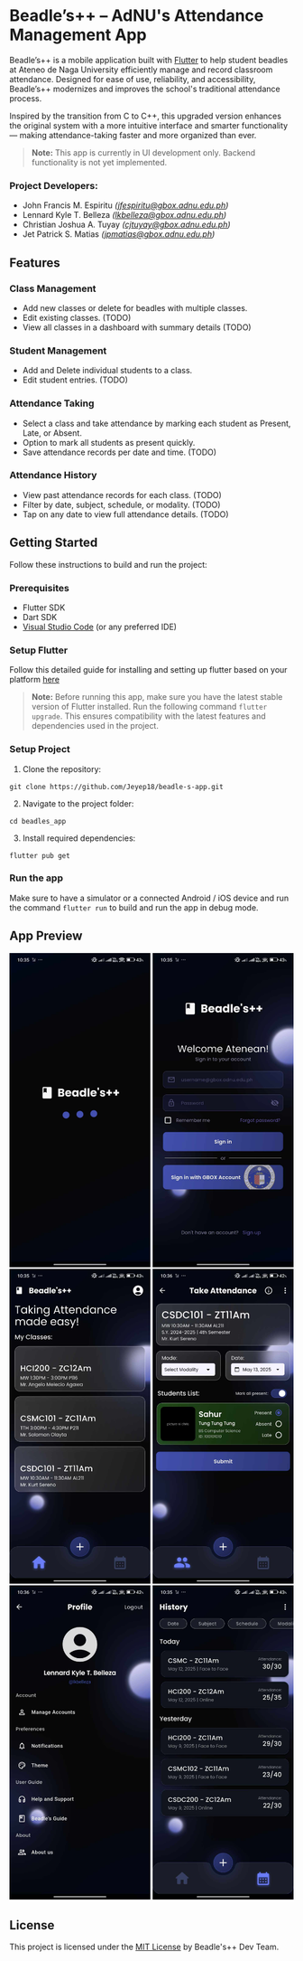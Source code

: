 # Beadle’s++ – AdNU's Attendance Management App

Beadle’s++ is a mobile application built with [Flutter](https://flutter.dev) to help student beadles at Ateneo de Naga University efficiently manage and record classroom attendance. Designed for ease of use, reliability, and accessibility, Beadle’s++ modernizes and improves the school's traditional attendance process.

Inspired by the transition from C to C++, this upgraded version enhances the original system with a more intuitive interface and smarter functionality — making attendance-taking faster and more organized than ever.

> **Note:** This app is currently in UI development only. Backend functionality is not yet implemented.

### Project Developers:

- John Francis M. Espiritu _(jfespiritu@gbox.adnu.edu.ph)_
- Lennard Kyle T. Belleza _(lkbelleza@gbox.adnu.edu.ph)_
- Christian Joshua A. Tuyay _(cjtuyay@gbox.adnu.edu.ph)_
- Jet Patrick S. Matias _(jpmatias@gbox.adnu.edu.ph)_

## Features

### Class Management

- Add new classes or delete for beadles with multiple classes.
- Edit existing classes. (TODO)
- View all classes in a dashboard with summary details (TODO)

### Student Management

- Add and Delete individual students to a class.
- Edit student entries. (TODO)

### Attendance Taking

- Select a class and take attendance by marking each student as Present, Late, or Absent.
- Option to mark all students as present quickly.
- Save attendance records per date and time. (TODO)

### Attendance History

- View past attendance records for each class. (TODO)
- Filter by date, subject, schedule, or modality. (TODO)
- Tap on any date to view full attendance details. (TODO)

## Getting Started

Follow these instructions to build and run the project:

### Prerequisites

- Flutter SDK
- Dart SDK
- [Visual Studio Code](https://code.visualstudio.com/docs/setup/setup-overview) (or any preferred IDE)

### Setup Flutter

Follow this detailed guide for installing and setting up flutter based on your platform [here](https://docs.flutter.dev/get-started/install)

> **Note:** Before running this app, make sure you have the latest stable version of Flutter installed.
> Run the following command `flutter upgrade`. This ensures compatibility with the latest features and dependencies used in the project.

### Setup Project

1. Clone the repository:

```
git clone https://github.com/Jeyep18/beadle-s-app.git
```

2. Navigate to the project folder:

```
cd beadles_app
```

3. Install required dependencies:

```
flutter pub get
```

### Run the app

Make sure to have a simulator or a connected Android / iOS device and run the command `flutter run` to build and run the app in debug mode.

## App Preview

<p align="center">
  <img src="assets/images/Screenshot 2.jpg" alt="SplashScreen" width="250"/>
  <img src="assets/images/Screenshot 4.jpg" alt="Log-in" width="250"/>
  <img src="assets/images/Screenshot 1.jpg" alt="Home" width="250"/>
  <img src="assets/images/Screenshot 3.jpg" alt="Dashboard" width="250"/>
  <img src="assets/images/Screenshot 5.jpg" alt="Profile" width="250"/>
  <img src="assets/images/Screenshot 6.jpg" alt="History" width="250"/>
</p>

## License

This project is licensed under the [MIT License](LICENSE) by Beadle's++ Dev Team.
